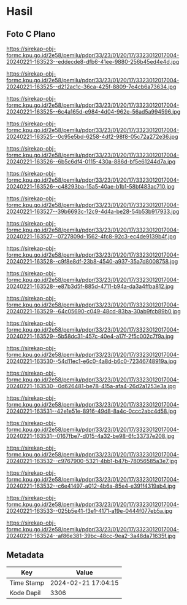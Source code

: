 # Hasil

## Foto C Plano

https://sirekap-obj-formc.kpu.go.id/2e58/pemilu/pdpr/33/23/01/20/17/3323012017004-20240221-163523--eddecde8-dfb6-41ee-9880-256b45ed4e4d.jpg

https://sirekap-obj-formc.kpu.go.id/2e58/pemilu/pdpr/33/23/01/20/17/3323012017004-20240221-163525--d212ac1c-36ca-425f-8809-7e4cb6a73634.jpg

https://sirekap-obj-formc.kpu.go.id/2e58/pemilu/pdpr/33/23/01/20/17/3323012017004-20240221-163525--6c4a165d-e984-4d04-962e-56ad5a994596.jpg

https://sirekap-obj-formc.kpu.go.id/2e58/pemilu/pdpr/33/23/01/20/17/3323012017004-20240221-163525--0c95e5bd-6258-4df2-98f8-05c72a272e36.jpg

https://sirekap-obj-formc.kpu.go.id/2e58/pemilu/pdpr/33/23/01/20/17/3323012017004-20240221-163526--6b5c6df4-0115-430a-886d-bf5e61244d7a.jpg

https://sirekap-obj-formc.kpu.go.id/2e58/pemilu/pdpr/33/23/01/20/17/3323012017004-20240221-163526--c48293ba-15a5-40ae-b1b1-58bf483ac710.jpg

https://sirekap-obj-formc.kpu.go.id/2e58/pemilu/pdpr/33/23/01/20/17/3323012017004-20240221-163527--39b6693c-12c9-4d4a-be28-54b53b917933.jpg

https://sirekap-obj-formc.kpu.go.id/2e58/pemilu/pdpr/33/23/01/20/17/3323012017004-20240221-163527--0727809d-1562-4fc8-92c3-ec4de9139b4f.jpg

https://sirekap-obj-formc.kpu.go.id/2e58/pemilu/pdpr/33/23/01/20/17/3323012017004-20240221-163528--c9f8e8df-23b8-4540-a937-35a7d8008758.jpg

https://sirekap-obj-formc.kpu.go.id/2e58/pemilu/pdpr/33/23/01/20/17/3323012017004-20240221-163528--e87b3d5f-885d-4711-b94a-da3a4ffba812.jpg

https://sirekap-obj-formc.kpu.go.id/2e58/pemilu/pdpr/33/23/01/20/17/3323012017004-20240221-163529--64c05690-c049-48cd-83ba-30ab9fcb89b0.jpg

https://sirekap-obj-formc.kpu.go.id/2e58/pemilu/pdpr/33/23/01/20/17/3323012017004-20240221-163529--5b58dc31-457c-40e4-a17f-2f5c002c7f9a.jpg

https://sirekap-obj-formc.kpu.go.id/2e58/pemilu/pdpr/33/23/01/20/17/3323012017004-20240221-163530--54d11ec1-e6c0-4a8d-b6c0-72346748919a.jpg

https://sirekap-obj-formc.kpu.go.id/2e58/pemilu/pdpr/33/23/01/20/17/3323012017004-20240221-163530--0d626481-be78-415a-afa4-26d2a1253e3a.jpg

https://sirekap-obj-formc.kpu.go.id/2e58/pemilu/pdpr/33/23/01/20/17/3323012017004-20240221-163531--42e1e51e-8916-49d8-8a4c-0ccc2abc4d58.jpg

https://sirekap-obj-formc.kpu.go.id/2e58/pemilu/pdpr/33/23/01/20/17/3323012017004-20240221-163531--0167fbe7-d015-4a32-be98-6fc33737e208.jpg

https://sirekap-obj-formc.kpu.go.id/2e58/pemilu/pdpr/33/23/01/20/17/3323012017004-20240221-163532--c9767900-5321-4bb1-b47b-78056585a3e7.jpg

https://sirekap-obj-formc.kpu.go.id/2e58/pemilu/pdpr/33/23/01/20/17/3323012017004-20240221-163532--c6e41497-a012-4b6a-85e4-e391f4319ab4.jpg

https://sirekap-obj-formc.kpu.go.id/2e58/pemilu/pdpr/33/23/01/20/17/3323012017004-20240221-163533--025b5e41-f3e1-4171-a19e-0444f077eb5a.jpg

https://sirekap-obj-formc.kpu.go.id/2e58/pemilu/pdpr/33/23/01/20/17/3323012017004-20240221-163524--af86e381-39bc-48cc-9ea2-3a48da71635f.jpg


## Metadata

| Key        | Value               |
| ---------- | ------------------- |
| Time Stamp | 2024-02-21 17:04:15 |
| Kode Dapil | 3306                |



